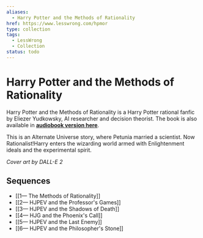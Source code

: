 ```yaml
---
aliases:
  - Harry Potter and the Methods of Rationality
href: https://www.lesswrong.com/hpmor
type: collection
tags:
  - LessWrong
  - Collection
status: todo
---
```


# Harry Potter and the Methods of Rationality

Harry Potter and the Methods of Rationality is a Harry Potter rational fanfic by Eliezer Yudkowsky, AI researcher and decision theorist. The book is also available in [**audiobook version here**](http://www.hpmorpodcast.com/).

This is an Alternate Universe story, where Petunia married a scientist. Now Rationalist!Harry enters the wizarding world armed with Enlightenment ideals and the experimental spirit.

*Cover art by DALL-E 2*

## Sequences

- [[1— The Methods of Rationality]]
- [[2— HJPEV and the Professor's Games]]
- [[3— HJPEV and the Shadows of Death]]
- [[4— HJG and the Phoenix's Call]]
- [[5— HJPEV and the Last Enemy]]
- [[6— HJPEV and the Philosopher's Stone]]
